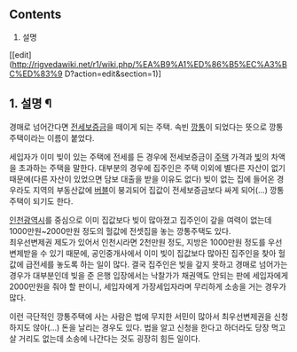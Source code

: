 ## Contents

    

1. 설명 

[[edit](http://rigvedawiki.net/r1/wiki.php/%EA%B9%A1%ED%86%B5%EC%A3%BC%ED%83%9
D?action=edit&section=1)]

## 1. 설명 ¶

  

경매로 넘어간다면
[전세](%EC%A0%84%EC%84%B8.md)[보증금](%EB%B3%B4%EC%A6%9D%EA%B8%88.md)을 떼이게 되는
주택. 속빈 [깡통](%EA%B9%A1%ED%86%B5.md)이 되었다는 뜻으로 깡통주택이라는 이름이 붙었다.

  

세입자가 이미 빚이 있는 주택에 전세를 든 경우에 전세보증금이 [주택](%EC%A3%BC%ED%83%9D.md) 가격과
[빚](%EB%B9%9A.md)의 차액을 초과하는 주택을 말한다. 대부분의 경우에 집주인은 주택 이외에 별다른 자산이 없기 때문에(다른
자산이 있었으면 담보 대출을 받을 이유도 없다) 빚이 없는 집에 들어온 경우라도 지역의 부동산값에
[버블](%EB%B2%84%EB%B8%94.md)이 붕괴되어 집값이 전세보증금보다 싸게 되어(...) 깡통주택이 되기도 한다.  

[인천광역시](%EC%9D%B8%EC%B2%9C%EA%B4%91%EC%97%AD%EC%8B%9C.md)를 중심으로 이미 집값보다 빚이
많아졌고 집주인이 갚을 여력이 없는데 1000만원~2000만원 정도의 헐값에 전셋집을 놓는 깡통주택도 있다.  
최우선변제권 제도가 있어서 인천시라면 2천만원 정도, 지방은 1000만원 정도를 우선 변제받을 수 있기 때문에, 공인중개사에서 이미 빚이
집값보다 많아진 집주인을 찾아 헐값에 급전세를 놓도록 하는 일이 많다. 결국 집주인은 빚을 갚지 못하고 경매로 넘어가는 경우가 대부분인데
빚을 준 은행 입장에서는 낙찰가가 채권액도 안되는 판에 세입자에게 2000만원을 줘야 할 판이니, 세입자에게 가장세입자라며 무리하게 소송을
거는 경우가 많다.

  

이런 극단적인 깡통주택에 사는 사람은 법에 무지한 서민이 많아서 최우선변제권을 신청하지도 않아(...) 돈을 날리는 경우도 있다. 법을 알고
신청을 한다고 하더라도 당장 먹고 살 거리도 없는데 소송에 나간다는 것도 굉장히 힘든 일이다.

  

